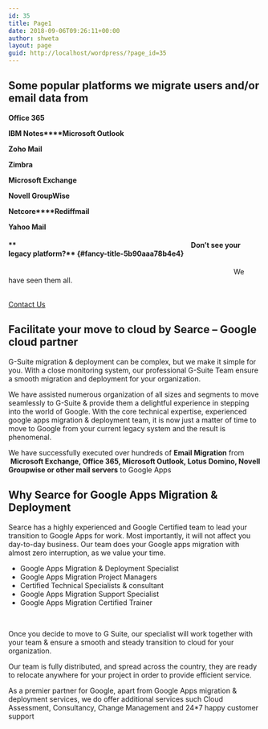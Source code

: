 ```yaml
---
id: 35
title: Page1
date: 2018-09-06T09:26:11+00:00
author: shweta
layout: page
guid: http://localhost/wordpress/?page_id=35
---
```

## Some popular platforms we migrate users and/or email data from

**Office 365**

**IBM Notes****Microsoft Outlook**

**Zoho Mail**

**Zimbra**</td> 

**Microsoft Exchange**

**Novell GroupWise**

**Netcore****Rediffmail**

**Yahoo Mail**

#### **                                                                                                         Don’t see your legacy platform?** {#fancy-title-5b90aaa78b4e4}

<p id="fancy-title-5b90aaa78b70c">
                                                                                                                    We have seen them all.
</p>

<a href="#" role="button"><br /> Contact Us<br /> </a>

## Facilitate your move to cloud by Searce – Google cloud partner

G-Suite migration & deployment can be complex, but we make it simple for you. With a close monitoring system, our professional G-Suite Team ensure a smooth migration and deployment for your organization.

We have assisted numerous organization of all sizes and segments to move seamlessly to G-Suite & provide them a delightful experience in stepping into the world of Google. With the core technical expertise, experienced google apps migration & deployment team, it is now just a matter of time to move to Google from your current legacy system and the result is phenomenal.

We have successfully executed over hundreds of **Email Migration** from  **Microsoft Exchange, Office 365, Microsoft Outlook, Lotus Domino, Novell Groupwise or other mail servers** to Google Apps

## Why Searce for Google Apps Migration & Deployment
  


Searce has a highly experienced and Google Certified team to lead your transition to Google Apps for work. Most importantly, it will not affect you day-to-day business. Our team does your Google apps migration with almost zero interruption, as we value your time.

  * Google Apps Migration & Deployment Specialist
  * Google Apps Migration Project Managers
  * Certified Technical Specialists & consultant
  * Google Apps Migration Support Specialist
  * Google Apps Migration Certified Trainer

 

Once you decide to move to G Suite, our specialist will work together with your team & ensure a smooth and steady transition to cloud for your organization.

Our team is fully distributed, and spread across the country, they are ready to relocate anywhere for your project in order to provide efficient service.

As a premier partner for Google, apart from Google Apps migration & deployment services, we do offer additional services such Cloud Assessment, Consultancy, Change Management and 24*7 happy customer support